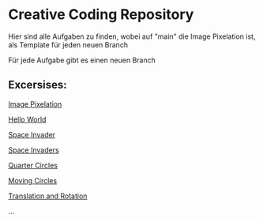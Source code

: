 # Creative Coding Repository

Hier sind alle Aufgaben zu finden, wobei auf "main" die Image Pixelation ist, als Template für jeden neuen Branch

Für jede Aufgabe gibt es einen neuen Branch

## Excersises:

[Image Pixelation](https://github.com/policebunny/template_cc/tree/cc_image-pixelation)

[Hello World](https://github.com/policebunny/template_cc/tree/cc_helloworld)

[Space Invader](https://github.com/policebunny/template_cc/tree/cc_space-invader)

[Space Invaders](https://github.com/policebunny/template_cc/tree/cc_space-invaderSSS)

[Quarter Circles](https://github.com/policebunny/template_cc/tree/cc_quarter-circles)

[Moving Circles](https://github.com/policebunny/template_cc/tree/cc_moving-circles)

[Translation and Rotation](https://github.com/policebunny/template_cc/tree/cc_translation-and-rotation)

...
